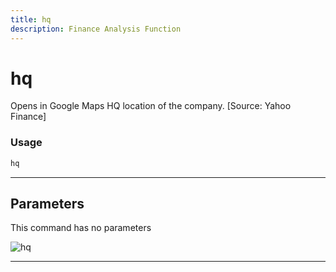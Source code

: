 ```yaml
---
title: hq
description: Finance Analysis Function
---
```


# hq

Opens in Google Maps HQ location of the company. [Source: Yahoo Finance]

### Usage

```python
hq
```

---

## Parameters

This command has no parameters


![hq](https://user-images.githubusercontent.com/46355364/154249368-191f7d75-4c2a-46e1-bb83-561cd75bbecb.png)

---
